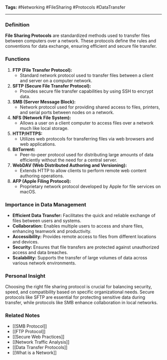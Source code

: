 **Tags:** #Networking #FileSharing #Protocols #DataTransfer

---

### **Definition**

**File Sharing Protocols** are standardized methods used to transfer files between computers over a network. These protocols define the rules and conventions for data exchange, ensuring efficient and secure file transfer.

### **Functions**

1. **FTP (File Transfer Protocol):**
    - Standard network protocol used to transfer files between a client and server on a computer network.
2. **SFTP (Secure File Transfer Protocol):**
    - Provides secure file transfer capabilities by using SSH to encrypt data.
3. **SMB (Server Message Block):**
    - Network protocol used for providing shared access to files, printers, and serial ports between nodes on a network.
4. **NFS (Network File System):**
    - Allows a user on a client computer to access files over a network much like local storage.
5. **HTTP/HTTPS:**
    - Utilizes web protocols for transferring files via web browsers and web applications.
6. **BitTorrent:**
    - Peer-to-peer protocol used for distributing large amounts of data efficiently without the need for a central server.
7. **WebDAV (Web Distributed Authoring and Versioning):**
    - Extends HTTP to allow clients to perform remote web content authoring operations.
8. **AFP (Apple Filing Protocol):**
    - Proprietary network protocol developed by Apple for file services on macOS.

### **Importance in Data Management**

- **Efficient Data Transfer:** Facilitates the quick and reliable exchange of files between users and systems.
- **Collaboration:** Enables multiple users to access and share files, enhancing teamwork and productivity.
- **Accessibility:** Provides remote access to files from different locations and devices.
- **Security:** Ensures that file transfers are protected against unauthorized access and data breaches.
- **Scalability:** Supports the transfer of large volumes of data across various network environments.

### **Personal Insight**

Choosing the right file sharing protocol is crucial for balancing security, speed, and compatibility based on specific organizational needs. Secure protocols like SFTP are essential for protecting sensitive data during transfer, while protocols like SMB enhance collaboration in local networks.

### **Related Notes**

- [[SMB Protocol]]
- [[FTP Protocol]]
- [[Secure Web Practices]]
- [[Network Traffic Analysis]]
- [[Data Transfer Protocols]]
- [[What is a Network]]